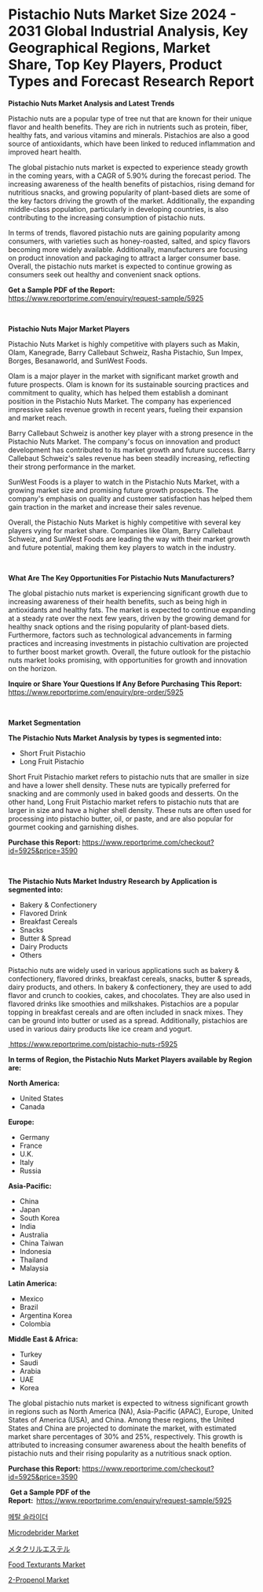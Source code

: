 <p><h1>Pistachio Nuts Market Size 2024 - 2031 Global Industrial Analysis, Key Geographical Regions, Market Share, Top Key Players, Product Types and Forecast Research Report</h1></p><p><strong>Pistachio Nuts Market Analysis and Latest Trends</strong></p>
<p><p>Pistachio nuts are a popular type of tree nut that are known for their unique flavor and health benefits. They are rich in nutrients such as protein, fiber, healthy fats, and various vitamins and minerals. Pistachios are also a good source of antioxidants, which have been linked to reduced inflammation and improved heart health.</p><p>The global pistachio nuts market is expected to experience steady growth in the coming years, with a CAGR of 5.90% during the forecast period. The increasing awareness of the health benefits of pistachios, rising demand for nutritious snacks, and growing popularity of plant-based diets are some of the key factors driving the growth of the market. Additionally, the expanding middle-class population, particularly in developing countries, is also contributing to the increasing consumption of pistachio nuts.</p><p>In terms of trends, flavored pistachio nuts are gaining popularity among consumers, with varieties such as honey-roasted, salted, and spicy flavors becoming more widely available. Additionally, manufacturers are focusing on product innovation and packaging to attract a larger consumer base. Overall, the pistachio nuts market is expected to continue growing as consumers seek out healthy and convenient snack options.</p></p>
<p><strong>Get a Sample PDF of the Report:&nbsp;</strong> <a href="https://www.reportprime.com/enquiry/request-sample/5925">https://www.reportprime.com/enquiry/request-sample/5925</a></p>
<p>&nbsp;</p>
<p><strong>Pistachio Nuts Major Market Players</strong></p>
<p><p>Pistachio Nuts Market is highly competitive with players such as Makin, Olam, Kanegrade, Barry Callebaut Schweiz, Rasha Pistachio, Sun Impex, Borges, Besanaworld, and SunWest Foods. </p><p>Olam is a major player in the market with significant market growth and future prospects. Olam is known for its sustainable sourcing practices and commitment to quality, which has helped them establish a dominant position in the Pistachio Nuts Market. The company has experienced impressive sales revenue growth in recent years, fueling their expansion and market reach.</p><p>Barry Callebaut Schweiz is another key player with a strong presence in the Pistachio Nuts Market. The company's focus on innovation and product development has contributed to its market growth and future success. Barry Callebaut Schweiz's sales revenue has been steadily increasing, reflecting their strong performance in the market.</p><p>SunWest Foods is a player to watch in the Pistachio Nuts Market, with a growing market size and promising future growth prospects. The company's emphasis on quality and customer satisfaction has helped them gain traction in the market and increase their sales revenue.</p><p>Overall, the Pistachio Nuts Market is highly competitive with several key players vying for market share. Companies like Olam, Barry Callebaut Schweiz, and SunWest Foods are leading the way with their market growth and future potential, making them key players to watch in the industry.</p></p>
<p>&nbsp;</p>
<p><strong>What Are The Key Opportunities For Pistachio Nuts Manufacturers?</strong></p>
<p><p>The global pistachio nuts market is experiencing significant growth due to increasing awareness of their health benefits, such as being high in antioxidants and healthy fats. The market is expected to continue expanding at a steady rate over the next few years, driven by the growing demand for healthy snack options and the rising popularity of plant-based diets. Furthermore, factors such as technological advancements in farming practices and increasing investments in pistachio cultivation are projected to further boost market growth. Overall, the future outlook for the pistachio nuts market looks promising, with opportunities for growth and innovation on the horizon.</p></p>
<p><strong>Inquire or Share Your Questions If Any Before Purchasing This Report:</strong> <a href="https://www.reportprime.com/enquiry/pre-order/5925">https://www.reportprime.com/enquiry/pre-order/5925</a></p>
<p>&nbsp;</p>
<p><strong>Market Segmentation</strong></p>
<p><strong>The Pistachio Nuts Market Analysis by types is segmented into:</strong></p>
<p><ul><li>Short Fruit Pistachio</li><li>Long Fruit Pistachio</li></ul></p>
<p><p>Short Fruit Pistachio market refers to pistachio nuts that are smaller in size and have a lower shell density. These nuts are typically preferred for snacking and are commonly used in baked goods and desserts. On the other hand, Long Fruit Pistachio market refers to pistachio nuts that are larger in size and have a higher shell density. These nuts are often used for processing into pistachio butter, oil, or paste, and are also popular for gourmet cooking and garnishing dishes.</p></p>
<p><strong>Purchase this Report:&nbsp;</strong><a href="https://www.reportprime.com/checkout?id=5925&price=3590">https://www.reportprime.com/checkout?id=5925&price=3590</a></p>
<p>&nbsp;</p>
<p><strong>The Pistachio Nuts Market Industry Research by Application is segmented into:</strong></p>
<p><ul><li>Bakery & Confectionery</li><li>Flavored Drink</li><li>Breakfast Cereals</li><li>Snacks</li><li>Butter & Spread</li><li>Dairy Products</li><li>Others</li></ul></p>
<p><p>Pistachio nuts are widely used in various applications such as bakery & confectionery, flavored drinks, breakfast cereals, snacks, butter & spreads, dairy products, and others. In bakery & confectionery, they are used to add flavor and crunch to cookies, cakes, and chocolates. They are also used in flavored drinks like smoothies and milkshakes. Pistachios are a popular topping in breakfast cereals and are often included in snack mixes. They can be ground into butter or used as a spread. Additionally, pistachios are used in various dairy products like ice cream and yogurt.</p></p>
<p><a href="https://www.reportprime.com/pistachio-nuts-r5925">&nbsp;https://www.reportprime.com/pistachio-nuts-r5925</a></p>
<p><strong>In terms of Region, the Pistachio Nuts Market Players available by Region are:</strong></p>
<p>
    <p> <strong> North America: </strong>
        <ul>
            <li>United States</li>
            <li>Canada</li>
        </ul>
        </p> 
    <p> <strong> Europe: </strong>
        <ul>
            <li>Germany</li>
            <li>France</li>
            <li>U.K.</li>
            <li>Italy</li>
            <li>Russia</li>
        </ul>
        </p> 
    <p> <strong> Asia-Pacific: </strong>
        <ul>
            <li>China</li>
            <li>Japan</li>
            <li>South Korea</li>
            <li>India</li>
            <li>Australia</li>
            <li>China Taiwan</li>
            <li>Indonesia</li>
            <li>Thailand</li>
            <li>Malaysia</li>
        </ul>
        </p> 
    <p> <strong> Latin America: </strong>
        <ul>
            <li>Mexico</li>
            <li>Brazil</li>
            <li>Argentina Korea</li>
            <li>Colombia</li>
        </ul>
        </p> 
    <p> <strong> Middle East & Africa: </strong>
        <ul>
            <li>Turkey</li>
            <li>Saudi</li>
            <li>Arabia</li>
            <li>UAE</li>
            <li>Korea</li>
        </ul>
    </p>
    </p>
<p><p>The global pistachio nuts market is expected to witness significant growth in regions such as North America (NA), Asia-Pacific (APAC), Europe, United States of America (USA), and China. Among these regions, the United States and China are projected to dominate the market, with estimated market share percentages of 30% and 25%, respectively. This growth is attributed to increasing consumer awareness about the health benefits of pistachio nuts and their rising popularity as a nutritious snack option.</p></p>
<p><strong>Purchase this Report: </strong><a href="https://www.reportprime.com/checkout?id=5925&price=3590">https://www.reportprime.com/checkout?id=5925&price=3590</a></p>
<p>&nbsp;<strong>Get a Sample PDF of the Report:&nbsp;&nbsp;</strong><a href="https://www.reportprime.com/enquiry/request-sample/5925">https://www.reportprime.com/enquiry/request-sample/5925</a></p>
<p><strong></strong></p>
<p><p><a href="https://medium.com/@monserratemohr/%EC%8B%9C%EC%9E%A5-%EC%98%88%EC%B8%A1-%EA%B8%80%EB%A1%9C%EB%B2%8C-%EA%B8%88%EC%86%8D-%EC%8A%AC%EB%9D%BC%EC%9D%B4%EB%8D%94-%ED%8A%B8%EB%A0%8C%EB%93%9C-%EB%B0%8F-%EC%98%81%ED%96%A5-%EB%B6%84%EC%84%9D-2024-2031-%EC%9D%91%EC%9A%A9-%ED%94%84%EB%A1%9C%EA%B7%B8%EB%9E%A8-%EC%9D%98%EB%A5%98-%EC%88%98%ED%95%98%EB%AC%BC-%EB%B0%8F-%EA%B0%80%EB%B0%A9-%EC%8A%A4%ED%8F%AC%EC%B8%A0-%EC%9A%A9%ED%92%88-%EC%BA%A0%ED%95%91-%EC%9E%A5%EB%B9%84-%EA%B8%B0%ED%83%80-%EB%B0%8F-%EC%9C%A0%ED%98%95-%EB%B3%84-3-7795a74c87ed">메탈 슬라이더</a></p><p><a href="https://issuu.com/reportprime-2/docs/microdebrider-market-size-2030.pptx">Microdebrider Market</a></p><p><a href="https://medium.com/@hugofirst21/2024%E5%B9%B4%E3%81%8B%E3%82%892031%E5%B9%B4%E3%81%BE%E3%81%A7%E3%81%AE%E3%83%A1%E3%82%BF%E3%82%A2%E3%82%AF%E3%83%AA%E3%83%AB%E3%82%A8%E3%82%B9%E3%83%86%E3%83%AB%E5%B8%82%E5%A0%B4%E3%82%B7%E3%82%A7%E3%82%A2%E3%81%A8%E7%AB%B6%E4%BA%89%E7%8A%B6%E6%B3%81%E3%81%AB%E9%96%A2%E3%81%99%E3%82%8B%E6%B4%9E%E5%AF%9F-13cf63395a79">メタクリルエステル</a></p><p><a href="https://github.com/kumertitash/Market-Research-Report-List-1/blob/main/food-texturants-market.md">Food Texturants Market</a></p><p><a href="https://medium.com/@bradleyills65767/2-propenol-market-analysis-report-global-insights-by-region-type-type-i-type-ii-and-da5a1ba54f64">2-Propenol Market</a></p></p>